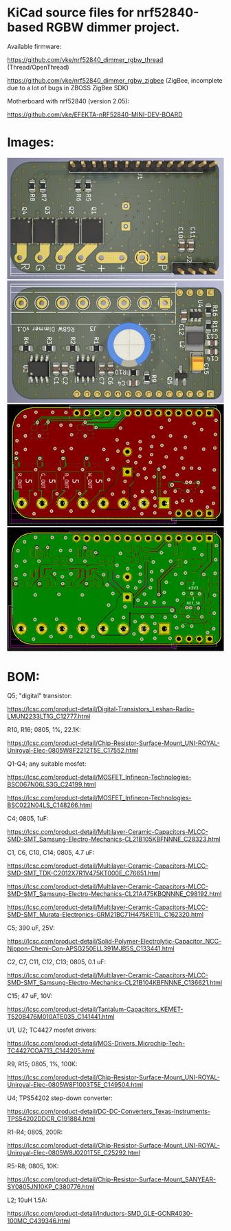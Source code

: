 # KiCad source files for nrf52840-based RGBW dimmer project.

Available firmware:

https://github.com/vke/nrf52840_dimmer_rgbw_thread (Thread/OpenThread)

https://github.com/vke/nrf52840_dimmer_rgbw_zigbee (ZigBee, incomplete due to a lot of bugs in ZBOSS ZigBee SDK)

Motherboard with nrf52840 (version 2.05):

https://github.com/vke/EFEKTA-nRF52840-MINI-DEV-BOARD

# Images:

![bottom](/doc/bottom.png?raw=true "bottom")
![top](/doc/top.png?raw=true "top")
![bottom pcb](/doc/bottom-pcb.png?raw=true "bottom pcb")
![top pcb](/doc/top-pcb.png?raw=true "top pcb")

# BOM:

Q5; "digital" transistor:

https://lcsc.com/product-detail/Digital-Transistors_Leshan-Radio-LMUN2233LT1G_C12777.html

R10, R16; 0805, 1%, 22.1K:

https://lcsc.com/product-detail/Chip-Resistor-Surface-Mount_UNI-ROYAL-Uniroyal-Elec-0805W8F2212T5E_C17552.html

Q1-Q4; any suitable mosfet:

https://lcsc.com/product-detail/MOSFET_Infineon-Technologies-BSC067N06LS3G_C24199.html

https://lcsc.com/product-detail/MOSFET_Infineon-Technologies-BSC022N04LS_C148266.html

C4; 0805, 1uF:

https://lcsc.com/product-detail/Multilayer-Ceramic-Capacitors-MLCC-SMD-SMT_Samsung-Electro-Mechanics-CL21B105KBFNNNE_C28323.html

C1, C6, C10, C14; 0805, 4.7 uF:

https://lcsc.com/product-detail/Multilayer-Ceramic-Capacitors-MLCC-SMD-SMT_TDK-C2012X7R1V475KT000E_C76651.html

https://lcsc.com/product-detail/Multilayer-Ceramic-Capacitors-MLCC-SMD-SMT_Samsung-Electro-Mechanics-CL21A475KBQNNNE_C98192.html

https://lcsc.com/product-detail/Multilayer-Ceramic-Capacitors-MLCC-SMD-SMT_Murata-Electronics-GRM21BC71H475KE11L_C162320.html

C5; 390 uF, 25V:

https://lcsc.com/product-detail/Solid-Polymer-Electrolytic-Capacitor_NCC-Nippon-Chemi-Con-APSG250ELL391MJB5S_C133441.html

C2, C7, C11, C12, C13; 0805, 0.1 uF:

https://lcsc.com/product-detail/Multilayer-Ceramic-Capacitors-MLCC-SMD-SMT_Samsung-Electro-Mechanics-CL21B104KBFNNNE_C136621.html

C15; 47 uF, 10V:

https://lcsc.com/product-detail/Tantalum-Capacitors_KEMET-T520B476M010ATE035_C141441.html

U1, U2; TC4427 mosfet drivers:

https://lcsc.com/product-detail/MOS-Drivers_Microchip-Tech-TC4427COA713_C144205.html

R9, R15; 0805, 1%, 100K:

https://lcsc.com/product-detail/Chip-Resistor-Surface-Mount_UNI-ROYAL-Uniroyal-Elec-0805W8F1003T5E_C149504.html

U4; TPS54202 step-down converter:

https://lcsc.com/product-detail/DC-DC-Converters_Texas-Instruments-TPS54202DDCR_C191884.html

R1-R4; 0805, 200R:

https://lcsc.com/product-detail/Chip-Resistor-Surface-Mount_UNI-ROYAL-Uniroyal-Elec-0805W8J0201T5E_C25292.html

R5-R8; 0805, 10K:

https://lcsc.com/product-detail/Chip-Resistor-Surface-Mount_SANYEAR-SY0805JN10KP_C380776.html

L2; 10uH 1.5A:

https://lcsc.com/product-detail/Inductors-SMD_GLE-GCNR4030-100MC_C439346.html
